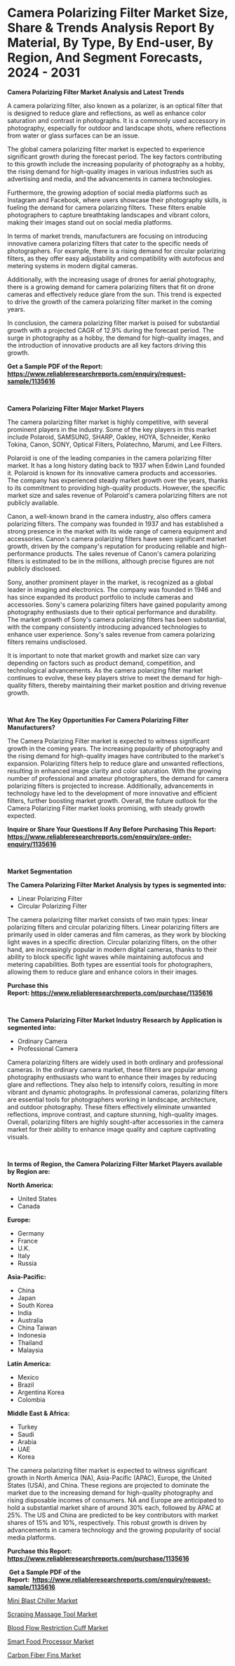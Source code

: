<p><h1>Camera Polarizing Filter Market Size, Share & Trends Analysis Report By Material, By Type, By End-user, By Region, And Segment Forecasts, 2024 - 2031</h1></p><p><strong>Camera Polarizing Filter Market Analysis and Latest Trends</strong></p>
<p><p>A camera polarizing filter, also known as a polarizer, is an optical filter that is designed to reduce glare and reflections, as well as enhance color saturation and contrast in photographs. It is a commonly used accessory in photography, especially for outdoor and landscape shots, where reflections from water or glass surfaces can be an issue.</p><p>The global camera polarizing filter market is expected to experience significant growth during the forecast period. The key factors contributing to this growth include the increasing popularity of photography as a hobby, the rising demand for high-quality images in various industries such as advertising and media, and the advancements in camera technologies.</p><p>Furthermore, the growing adoption of social media platforms such as Instagram and Facebook, where users showcase their photography skills, is fueling the demand for camera polarizing filters. These filters enable photographers to capture breathtaking landscapes and vibrant colors, making their images stand out on social media platforms.</p><p>In terms of market trends, manufacturers are focusing on introducing innovative camera polarizing filters that cater to the specific needs of photographers. For example, there is a rising demand for circular polarizing filters, as they offer easy adjustability and compatibility with autofocus and metering systems in modern digital cameras.</p><p>Additionally, with the increasing usage of drones for aerial photography, there is a growing demand for camera polarizing filters that fit on drone cameras and effectively reduce glare from the sun. This trend is expected to drive the growth of the camera polarizing filter market in the coming years.</p><p>In conclusion, the camera polarizing filter market is poised for substantial growth with a projected CAGR of 12.9% during the forecast period. The surge in photography as a hobby, the demand for high-quality images, and the introduction of innovative products are all key factors driving this growth.</p></p>
<p><strong>Get a Sample PDF of the Report:&nbsp; <a href="https://www.reliableresearchreports.com/enquiry/request-sample/1135616">https://www.reliableresearchreports.com/enquiry/request-sample/1135616</a></strong></p>
<p>&nbsp;</p>
<p><strong>Camera Polarizing Filter Major Market Players</strong></p>
<p><p>The camera polarizing filter market is highly competitive, with several prominent players in the industry. Some of the key players in this market include Polaroid, SAMSUNG, SHARP, Oakley, HOYA, Schneider, Kenko Tokina, Canon, SONY, Optical Filters, Polatechno, Marumi, and Lee Filters.</p><p>Polaroid is one of the leading companies in the camera polarizing filter market. It has a long history dating back to 1937 when Edwin Land founded it. Polaroid is known for its innovative camera products and accessories. The company has experienced steady market growth over the years, thanks to its commitment to providing high-quality products. However, the specific market size and sales revenue of Polaroid's camera polarizing filters are not publicly available.</p><p>Canon, a well-known brand in the camera industry, also offers camera polarizing filters. The company was founded in 1937 and has established a strong presence in the market with its wide range of camera equipment and accessories. Canon's camera polarizing filters have seen significant market growth, driven by the company's reputation for producing reliable and high-performance products. The sales revenue of Canon's camera polarizing filters is estimated to be in the millions, although precise figures are not publicly disclosed.</p><p>Sony, another prominent player in the market, is recognized as a global leader in imaging and electronics. The company was founded in 1946 and has since expanded its product portfolio to include cameras and accessories. Sony's camera polarizing filters have gained popularity among photography enthusiasts due to their optical performance and durability. The market growth of Sony's camera polarizing filters has been substantial, with the company consistently introducing advanced technologies to enhance user experience. Sony's sales revenue from camera polarizing filters remains undisclosed.</p><p>It is important to note that market growth and market size can vary depending on factors such as product demand, competition, and technological advancements. As the camera polarizing filter market continues to evolve, these key players strive to meet the demand for high-quality filters, thereby maintaining their market position and driving revenue growth.</p></p>
<p>&nbsp;</p>
<p><strong>What Are The Key Opportunities For Camera Polarizing Filter Manufacturers?</strong></p>
<p><p>The Camera Polarizing Filter market is expected to witness significant growth in the coming years. The increasing popularity of photography and the rising demand for high-quality images have contributed to the market's expansion. Polarizing filters help to reduce glare and unwanted reflections, resulting in enhanced image clarity and color saturation. With the growing number of professional and amateur photographers, the demand for camera polarizing filters is projected to increase. Additionally, advancements in technology have led to the development of more innovative and efficient filters, further boosting market growth. Overall, the future outlook for the Camera Polarizing Filter market looks promising, with steady growth expected.</p></p>
<p><strong>Inquire or Share Your Questions If Any Before Purchasing This Report: <a href="https://www.reliableresearchreports.com/enquiry/pre-order-enquiry/1135616">https://www.reliableresearchreports.com/enquiry/pre-order-enquiry/1135616</a></strong></p>
<p>&nbsp;</p>
<p><strong>Market Segmentation</strong></p>
<p><strong>The Camera Polarizing Filter Market Analysis by types is segmented into:</strong></p>
<p><ul><li>Linear Polarizing Filter</li><li>Circular Polarizing Filter</li></ul></p>
<p><p>The camera polarizing filter market consists of two main types: linear polarizing filters and circular polarizing filters. Linear polarizing filters are primarily used in older cameras and film cameras, as they work by blocking light waves in a specific direction. Circular polarizing filters, on the other hand, are increasingly popular in modern digital cameras, thanks to their ability to block specific light waves while maintaining autofocus and metering capabilities. Both types are essential tools for photographers, allowing them to reduce glare and enhance colors in their images.</p></p>
<p><strong>Purchase this Report:&nbsp;<a href="https://www.reliableresearchreports.com/purchase/1135616">https://www.reliableresearchreports.com/purchase/1135616</a></strong></p>
<p>&nbsp;</p>
<p><strong>The Camera Polarizing Filter Market Industry Research by Application is segmented into:</strong></p>
<p><ul><li>Ordinary Camera</li><li>Professional Camera</li></ul></p>
<p><p>Camera polarizing filters are widely used in both ordinary and professional cameras. In the ordinary camera market, these filters are popular among photography enthusiasts who want to enhance their images by reducing glare and reflections. They also help to intensify colors, resulting in more vibrant and dynamic photographs. In professional cameras, polarizing filters are essential tools for photographers working in landscape, architecture, and outdoor photography. These filters effectively eliminate unwanted reflections, improve contrast, and capture stunning, high-quality images. Overall, polarizing filters are highly sought-after accessories in the camera market for their ability to enhance image quality and capture captivating visuals.</p></p>
<p>&nbsp;</p>
<p><strong>In terms of Region, the Camera Polarizing Filter Market Players available by Region are:</strong></p>
<p>
    <p> <strong> North America: </strong>
        <ul>
            <li>United States</li>
            <li>Canada</li>
        </ul>
        </p> 
    <p> <strong> Europe: </strong>
        <ul>
            <li>Germany</li>
            <li>France</li>
            <li>U.K.</li>
            <li>Italy</li>
            <li>Russia</li>
        </ul>
        </p> 
    <p> <strong> Asia-Pacific: </strong>
        <ul>
            <li>China</li>
            <li>Japan</li>
            <li>South Korea</li>
            <li>India</li>
            <li>Australia</li>
            <li>China Taiwan</li>
            <li>Indonesia</li>
            <li>Thailand</li>
            <li>Malaysia</li>
        </ul>
        </p> 
    <p> <strong> Latin America: </strong>
        <ul>
            <li>Mexico</li>
            <li>Brazil</li>
            <li>Argentina Korea</li>
            <li>Colombia</li>
        </ul>
        </p> 
    <p> <strong> Middle East & Africa: </strong>
        <ul>
            <li>Turkey</li>
            <li>Saudi</li>
            <li>Arabia</li>
            <li>UAE</li>
            <li>Korea</li>
        </ul>
    </p>
    </p>
<p><p>The camera polarizing filter market is expected to witness significant growth in North America (NA), Asia-Pacific (APAC), Europe, the United States (USA), and China. These regions are projected to dominate the market due to the increasing demand for high-quality photography and rising disposable incomes of consumers. NA and Europe are anticipated to hold a substantial market share of around 30% each, followed by APAC at 25%. The US and China are predicted to be key contributors with market shares of 15% and 10%, respectively. This robust growth is driven by advancements in camera technology and the growing popularity of social media platforms.</p></p>
<p><strong>Purchase this Report: <a href="https://www.reliableresearchreports.com/purchase/1135616">https://www.reliableresearchreports.com/purchase/1135616</a></strong></p>
<p>&nbsp;<strong>Get a Sample PDF of the Report:&nbsp;&nbsp;<a href="https://www.reliableresearchreports.com/enquiry/request-sample/1135616">https://www.reliableresearchreports.com/enquiry/request-sample/1135616</a></strong></p>
<p><strong></strong></p>
<p><p><a href="https://github.com/aashishrp02/Market-Research-Report-List-1/blob/main/mini-blast-chiller-market.md">Mini Blast Chiller Market</a></p><p><a href="https://github.com/dringals/Market-Research-Report-List-1/blob/main/scraping-massage-tool-market.md">Scraping Massage Tool Market</a></p><p><a href="https://github.com/Paul14Anderson63/Market-Research-Report-List-1/blob/main/blood-flow-restriction-cuff-market.md">Blood Flow Restriction Cuff Market</a></p><p><a href="https://github.com/aashishrp/Market-Research-Report-List-1/blob/main/smart-food-processor-market.md">Smart Food Processor Market</a></p><p><a href="https://github.com/aasishrp01/Market-Research-Report-List-2/blob/main/carbon-fiber-fins-market.md">Carbon Fiber Fins Market</a></p></p>